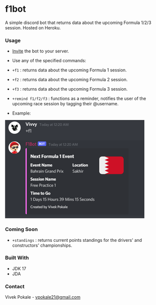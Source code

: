 # f1bot
A simple discord bot that returns data about the upcoming Formula 1/2/3 session. Hosted on Heroku.

### Usage

* [Invite](https://discord.com/api/oauth2/authorize?client_id=951889203581579304&permissions=274878294080&scope=bot) the bot to your server. 

* Use any of the specified commands:

* `+f1` : returns data about the upcoming Formula 1 session.
* `+f2` : returns data about the upcoming Formula 2 session.
* `+f3` : returns data about the upcoming Formula 3 session.
* `+remind f1/f2/f3` : functions as a reminder, notifies the user of the upcoming race session by tagging their @username.

* Example: 

<div align="left">
    <img src="Screenshot 2022-03-17 002640.png">
  
### Coming Soon

* `+standings` : returns current points standings for the drivers' and constructors' championships.
  
### Built With

* JDK 17
* JDA
  
### Contact

Vivek Pokale - vpokale21@gmail.com
